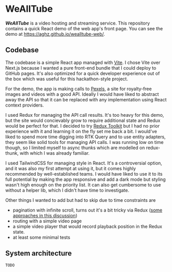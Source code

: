# WeAllTube

**_WeAllTube_** is a video hosting and streaming service.
This repository contains a quick React demo of the web app's front page.
You can see the demo at https://aghz.github.io/wealltube-web/.

## Codebase

The codebase is a simple React app managed with [Vite](https://vitejs.dev/).
I chose Vite over Next.js because I wanted a pure front-end bundle that I could
deploy to GitHub pages. It's also optimized for a quick developer experience out
of the box which was useful for this hackathon-style project.

For the demo, the app is making calls to [Pexels](https://www.pexels.com/search/videos/nature/?orientation=landscape),
a site for royalty-free images and videos with a good API. Ideally I would have
liked to abstract away the API so that it can be replaced with any implementation
using React context providers.

I used Redux for managing the API call results. It's too heavy for this demo,
but the site would concievably grow to require additional state and Redux would
be perfect for that. I decided to try [Redux Toolkit](https://redux-toolkit.js.org/)
but I had no prior experience with it and learning it on the fly set me back a bit.
I would've liked to spend more time digging into RTK Query and to use entity
adapters, they seem like solid tools for managing API calls. I was running
low on time though, so I limited myself to async thunks which are modelled on
redux-thunk, with which I was already familiar.

I used TailwindCSS for managing style in React. It's a controversial option,
and it was also my first attempt at using it, but it comes highly
recommended by well-established teams. I would have liked to use it to its
full potential by making the app responsive and add a dark mode but styling
wasn't high enough on the priority list. It can also get cumbersome to use
without a helper lib, which I didn't have time to investigate.

Other things I wanted to add but had to skip due to time constraints are
* pagination with infinite scroll, turns out it's a bit tricky via Redux
  ([some approaches in this discussion](https://github.com/reduxjs/redux-toolkit/discussions/1163))
* routing with a simple video page
* a simple video player that would record playback position in the Redux state.
* at least some minimal tests

## System architecture

`TODO`
